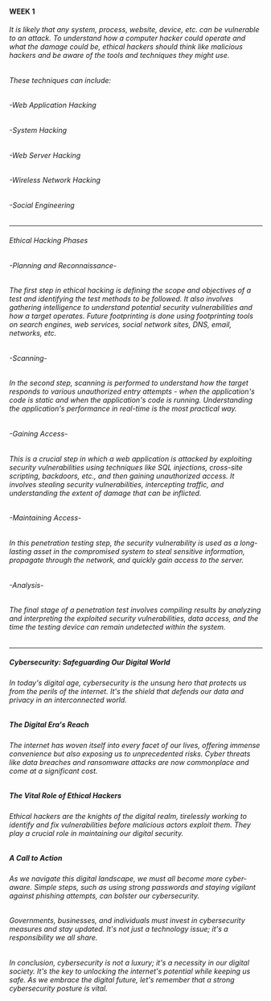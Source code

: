 #### WEEK 1


###### It is likely that any system, process, website, device, etc. can be vulnerable to an attack. To understand how a computer hacker could operate and what the damage could be, ethical hackers should think like malicious hackers and be aware of the tools and techniques they might use.

###### These techniques can include:

###### -Web Application Hacking
###### -System Hacking
###### -Web Server Hacking
###### -Wireless Network Hacking
###### -Social Engineering
_______________________________________________________________________________________________________________________________________
###### Ethical Hacking Phases

###### -Planning and Reconnaissance-
###### The first step in ethical hacking is defining the scope and objectives of a test and identifying the test methods to be followed. It also involves gathering intelligence to understand potential security vulnerabilities and how a target operates. Future footprinting is done using footprinting tools on search engines, web services, social network sites, DNS, email, networks, etc.

###### -Scanning-
###### In the second step, scanning is performed to understand how the target responds to various unauthorized entry attempts - when the application's code is static and when the application's code is running. Understanding the application's performance in real-time is the most practical way.

###### -Gaining Access-
###### This is a crucial step in which a web application is attacked by exploiting security vulnerabilities using techniques like SQL injections, cross-site scripting, backdoors, etc., and then gaining unauthorized access. It involves stealing security vulnerabilities, intercepting traffic, and understanding the extent of damage that can be inflicted.

###### -Maintaining Access-
###### In this penetration testing step, the security vulnerability is used as a long-lasting asset in the compromised system to steal sensitive information, propagate through the network, and quickly gain access to the server.

###### -Analysis-
###### The final stage of a penetration test involves compiling results by analyzing and interpreting the exploited security vulnerabilities, data access, and the time the testing device can remain undetected within the system.

____________________________________________________________________________________________________________________________________

##### Cybersecurity: Safeguarding Our Digital World

###### In today's digital age, cybersecurity is the unsung hero that protects us from the perils of the internet. It's the shield that defends our data and privacy in an interconnected world.

##### The Digital Era's Reach

###### The internet has woven itself into every facet of our lives, offering immense convenience but also exposing us to unprecedented risks. Cyber threats like data breaches and ransomware attacks are now commonplace and come at a significant cost.

##### The Vital Role of Ethical Hackers

###### Ethical hackers are the knights of the digital realm, tirelessly working to identify and fix vulnerabilities before malicious actors exploit them. They play a crucial role in maintaining our digital security.

##### A Call to Action

###### As we navigate this digital landscape, we must all become more cyber-aware. Simple steps, such as using strong passwords and staying vigilant against phishing attempts, can bolster our cybersecurity.
###### Governments, businesses, and individuals must invest in cybersecurity measures and stay updated. It's not just a technology issue; it's a responsibility we all share.
###### In conclusion, cybersecurity is not a luxury; it's a necessity in our digital society. It's the key to unlocking the internet's potential while keeping us safe. As we embrace the digital future, let's remember that a strong cybersecurity posture is vital.


